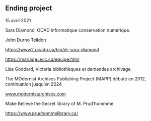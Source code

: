 ## Ending project

15 avril 2021

Sara Diamond, OCAD informatique conservation numérique.

John Durno Telidon

https://www2.ocadu.ca/bio/dr-sara-diamond

https://mariage.uvic.ca/equipe.html

Lisa Goddard, Victoria bibliothèques et demandes archivage.

The MOdernist Archives Publishing Project (MAPP) débuté en 2012, continuation jusqu’en 2024

www.modernistarchives.com

Make Believe the Secret library of M. Prud’hommme

https://www.prudhommelibrary.ca/